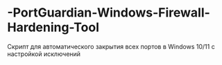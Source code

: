 # -PortGuardian-Windows-Firewall-Hardening-Tool
Скрипт для автоматического закрытия всех портов в Windows 10/11 с настройкой исключений
